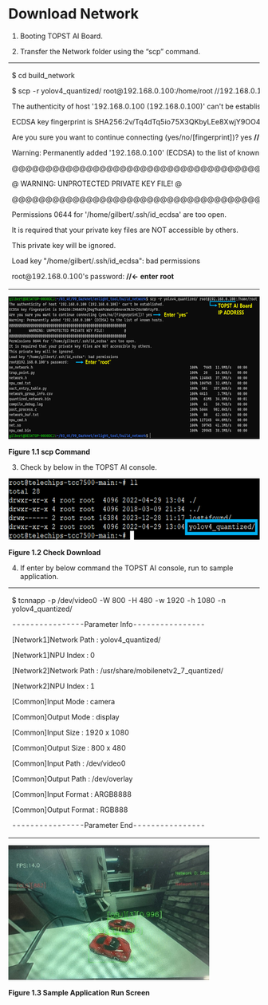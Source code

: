 ﻿# Download Network

1.  Booting TOPST AI Board.

2.  Transfer the Network folder using the “scp” command.

<table>
<colgroup>
<col style="width: 100%" />
</colgroup>
<tbody>
<tr class="odd">
<td><p>$ cd build_network</p>
<p>$ scp -r yolov4_quantized/ root@192.168.0.100:/home/root
//192.168.0.100 : TOPST AI Board IP Address</p>
<p>The authenticity of host '192.168.0.100 (192.168.0.100)' can't be
established.</p>
<p>ECDSA key fingerprint is
SHA256:2v/Tq4dTq5io75X3QKbyLEe8XwjY9OO4vU7erIYFVvc.</p>
<p>Are you sure you want to continue connecting (yes/no/[fingerprint])?
yes <strong>//enter yes</strong></p>
<p>Warning: Permanently added '192.168.0.100' (ECDSA) to the list of
known hosts.</p>
<p>@@@@@@@@@@@@@@@@@@@@@@@@@@@@@@@@@@@@@@@@@@@@@@@@@@@@@</p>
<p>@ WARNING: UNPROTECTED PRIVATE KEY FILE! @</p>
<p>@@@@@@@@@@@@@@@@@@@@@@@@@@@@@@@@@@@@@@@@@@@@@@@@@@@@@</p>
<p>Permissions 0644 for '/home/gilbert/.ssh/id_ecdsa' are too open.</p>
<p>It is required that your private key files are NOT accessible by
others.</p>
<p>This private key will be ignored.</p>
<p>Load key "/home/gilbert/.ssh/id_ecdsa": bad permissions</p>
<p>root@192.168.0.100's password: <strong>//&lt;- enter
root</strong></p></td>
</tr>
</tbody>
</table>

<img src="https://github.com/topst-development/Documentation/blob/main/TOPST-AI/Software/media/6. Download Network.image1.png"
style="width:6.59514in;height:2.97917in"
alt="텍스트, 스크린샷, 소프트웨어, 멀티미디어 소프트웨어이(가) 표시된 사진 자동 생성된 설명" />

**Figure 1.1 scp Command**

3.  Check by below in the TOPST AI console.

<img src="https://github.com/topst-development/Documentation/blob/main/TOPST-AI/Software/media/6. Download Network.image2.png"
style="width:6.60417in;height:1.28056in"
alt="텍스트, 스크린샷, 폰트이(가) 표시된 사진 자동 생성된 설명" />

**Figure 1.2 Check Download**

4.  If enter by below command the TOPST AI console, run to sample
    application.

<table>
<colgroup>
<col style="width: 100%" />
</colgroup>
<tbody>
<tr class="odd">
<td><p>$ tcnnapp -p /dev/video0 -W 800 -H 480 -w 1920 -h 1080 -n
yolov4_quantized/</p>
<p>----------------Parameter Info----------------</p>
<p>[Network1]Network Path : yolov4_quantized/</p>
<p>[Network1]NPU Index : 0</p>
<p>[Network2]Network Path : /usr/share/mobilenetv2_7_quantized/</p>
<p>[Network2]NPU Index : 1</p>
<p>[Common]Input Mode : camera</p>
<p>[Common]Output Mode : display</p>
<p>[Common]Input Size : 1920 x 1080</p>
<p>[Common]Output Size : 800 x 480</p>
<p>[Common]Input Path : /dev/video0</p>
<p>[Common]Output Path : /dev/overlay</p>
<p>[Common]Input Format : ARGB8888</p>
<p>[Common]Output Format : RGB888</p>
<p>----------------Parameter End----------------</p></td>
</tr>
</tbody>
</table>

<img src="https://github.com/topst-development/Documentation/blob/main/TOPST-AI/Software/media/6. Download Network.image3.jpeg"
style="width:4.19792in;height:2.81319in"
alt="스크린샷, 텍스트, 실내이(가) 표시된 사진 자동 생성된 설명" />

**Figure 1.3 Sample Application Run Screen**
